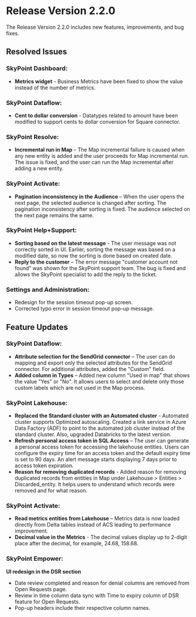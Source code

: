 # Release Version 2.2.0

The Release Version 2.2.0 includes new features, improvements, and bug fixes.

## Resolved Issues

### SkyPoint Dashboard:

- **Metrics widget** - Business Metrics have been fixed to show the value instead of the number of metrics.

### SkyPoint Dataflow:

- **Cent to dollar conversion** - Datatypes related to amount have been modified to support cents to dollar conversion for Square connector.  

### SkyPoint Resolve:

- **Incremental run in Map** – The Map incremental failure is caused when any new entity is added and the user proceeds for Map incremental run. The issue is fixed, and the user can run the Map incremental after adding a new entity.  

### SkyPoint Activate:

- **Pagination inconsistency in the Audience** – When the user opens the next page, the selected audience is changed after sorting. The pagination inconsistency after sorting is fixed. The audience selected on the next page remains the same.

### SkyPoint Help+Support:

- **Sorting based on the latest message** - The user message was not correctly sorted in UI. Earlier, sorting the message was based on a modified date, so now the sorting is done based on created date.
- **Reply to the customer** – The error message "customer account not found" was shown for the SkyPoint support team. The bug is fixed and allows the SkyPoint specialist to add the reply to the ticket.

### Settings and Administration:

- Redesign for the session timeout pop-up screen.
- Corrected typo error in session timeout pop-up message.



## Feature Updates

### SkyPoint Dataflow:

- **Attribute selection for the SendGrid connector** – The user can do mapping and export only the selected attributes for the SendGrid connector. For additional attributes, added the "Custom" field.  
- **Added column in Types** – Added new column "Used in map" that shows the value "Yes" or "No". It allows users to select and delete only those custom labels which are not used in the Map process.

### SkyPoint Lakehouse:

- **Replaced the Standard cluster with an Automated cluster** - Automated cluster supports Optimized autoscaling. Created a link service in Azure Data Factory (ADF) to point to the automated job cluster instead of the standard cluster. Also, upgraded Databricks to the latest version.
- **Refresh personal access token in SQL Access** – The user can generate a personal access token for accessing the lakehouse entities. Users can configure the expiry time for an access token and the default expiry time is set to 90 days. An alert message starts displaying 7 days prior to access token expiration.
- **Reason for removing duplicated records** - Added reason for removing duplicated records from entities in Map under Lakehouse > Entities > Discarded\_entity. It helps users to understand which records were removed and for what reason.

### SkyPoint Activate:

- **Read metrics entities from Lakehouse** – Metrics data is now loaded directly from Delta tables instead of ACS leading to performance improvement.
- **Decimal value in the Metrics** - The decimal values display up to 2-digit place after the decimal, for example, 24.68, 158.68.

### SkyPoint Empower:

**UI redesign in the DSR section**

- Date review completed and reason for denial columns are removed from Open Requests page.
- Review in time column data sync with Time to expiry column of DSR feature for Open Requests.
- Pop-up headers include their respective column names.  